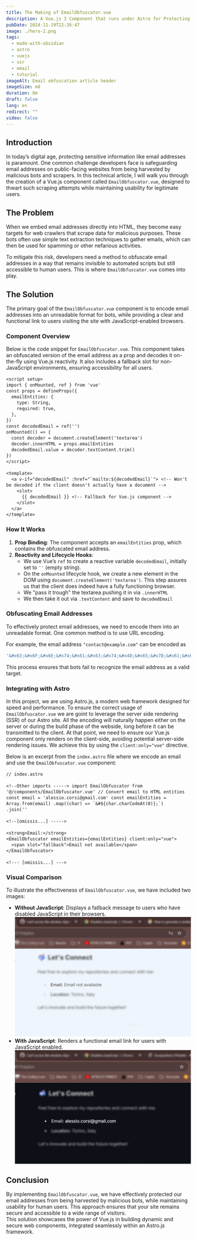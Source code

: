 ```yaml
---
title: The Making of EmailObfuscator.vue
description: A Vue.js 3 Component that runs under Astro for Protecting Email Addresses from Scrapers
pubDate: 2024-11-19T22:26:47
image: ./hero-2.png
tags:
  - made-with-obsidian
  - astro
  - vuejs
  - ssr
  - email
  - tutorial
imageAlt: Email obfuscation article header
imageSize: md
duration: 8m
draft: false
lang: en
redirect: ""
video: false
---
```

## Introduction

In today’s digital age, protecting sensitive information like email addresses is paramount. One common challenge developers face is safeguarding
email addresses on public-facing websites from being harvested by malicious bots and scrapers. In this technical article, I will walk you
through the creation of a Vue.js component called `EmailObfuscator.vue`, designed to thwart such scraping attempts while maintaining usability
for legitimate users.

## The Problem

When we embed email addresses directly into HTML, they become easy targets for web crawlers that scrape data for malicious purposes. These bots often use simple text extraction techniques to gather emails, which can then be used for spamming or other nefarious activities.

To mitigate this risk, developers need a method to obfuscate email addresses in a way that remains invisible to automated scripts but still accessible to human users. This is where `EmailObfuscator.vue` comes into play.

## The Solution

The primary goal of the `EmailObfuscator.vue` component is to encode email addresses into an unreadable format for bots, while providing a clear
and functional link to users visiting the site with JavaScript-enabled browsers.

### Component Overview

Below is the code snippet for `EmailObfuscator.vue`. This component takes an obfuscated version of the email address as a prop and decodes it
on-the-fly using Vue.js reactivity. It also includes a fallback slot for non-JavaScript environments, ensuring accessibility for all users.

```vue
<script setup>
import { onMounted, ref } from 'vue'
const props = defineProps({
  emailEntities: {
    type: String,
    required: true,
  },
})
const decodedEmail = ref('')
onMounted(() => {
  const decoder = document.createElement('textarea')
  decoder.innerHTML = props.emailEntities
  decodedEmail.value = decoder.textContent.trim()
})
</script>

<template>
  <a v-if="decodedEmail" :href="`mailto:${decodedEmail}`"> <!-- Won't be decoded if the client doesn't actually have a document -->
    <slot>
      {{ decodedEmail }} <!-- Fallback for Vue.js component -->
    </slot>
  </a>
</template>
```
### How It Works

1. **Prop Binding**: The component accepts an `emailEntities` prop, which contains the obfuscated email address.
2. **Reactivity and Lifecycle Hooks**:
   - We use Vue’s `ref` to create a reactive variable `decodedEmail`, initially set to `''` (empty string).
   - On the `onMounted` lifecycle hook, we create a new element in the DOM using  `document.createElement('textarea')`. This step assures us that the client does indeed have a fully functioning browser.
   - We "pass it trough" the textarea pushing it in via `.innerHTML` 
   - We then take it out via `.textContent` and save to `decodedEmail`

### Obfuscating Email Addresses

To effectively protect email addresses, we need to encode them into an unreadable format. One common method is to use URL encoding.

For example, the email address `"contact@example.com"` can be encoded as

```js
'&#x63;&#x6F;&#x6E;&#x74;&#x61;&#x63;&#x74;&#x40;&#x65;&#x78;&#x61;&#x6D;&#x70;&#x6C;&#x65;&#x2E;&#x63;&#x6F;&#x6D;'
```

This process ensures that bots fail to recognize the email address as a valid target.

### Integrating with Astro

In this project, we are using Astro.js, a modern web framework designed for speed and performance.
To ensure the correct usage of `EmailObfuscator.vue` we are goint to leverage the server side rendering (SSR) of our Astro site.
All the encoding will naturally happen either on the server or during the build phase of the webside, long before it can be transmitted to the client.
At that point, we need to ensure our Vue.js component only renders on the client-side, avoiding potential server-side rendering issues. We achieve this by using the `client:only="vue"` directive.

Below is an excerpt from the `index.astro` file where we encode an email and use the `EmailObfuscator.vue` component:
```astro
// index.astro

<!--Other imports -----> import EmailObfuscator from '@/components/EmailObfuscator.vue' // Convert email to HTML entities
const email = 'alessio.corsi@gmail.com' const emailEntities = Array.from(email) .map((char) => `&#${char.charCodeAt(0)};`)
.join(''

<!--[omissis...] ----->

<strong>Email:</strong>
<EmailObfuscator emailEntities={emailEntities} client:only="vue">
  <span slot="fallback">Email not available</span>
</EmailObfuscator>

<!--- [omissis...] --->

```

### Visual Comparison

To illustrate the effectiveness of `EmailObfuscator.vue`, we have included two images:

- **Without JavaScript**: Displays a fallback message to users who have disabled JavaScript in their browsers.![Email Address Without JavaScript](h.jpg)
- **With JavaScript**: Renders a functional email link for users with JavaScript enabled.![Email Address With JavaScript](v.jpg)

## Conclusion

By implementing `EmailObfuscator.vue`, we have effectively protected our email addresses from being harvested by malicious bots, while maintaining usability for human users. This approach ensures that your site remains secure and accessible to a wide range of visitors.  
This solution showcases the power of Vue.js in building dynamic and secure web components, integrated seamlessly within an Astro.js framework.